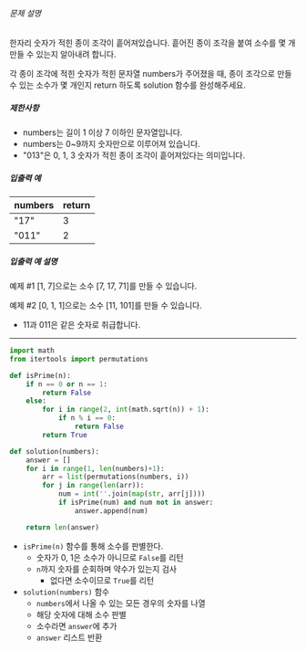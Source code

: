 ###### 문제 설명

한자리 숫자가 적힌 종이 조각이 흩어져있습니다. 흩어진 종이 조각을 붙여 소수를 몇 개 만들 수 있는지 알아내려 합니다.

각 종이 조각에 적힌 숫자가 적힌 문자열 numbers가 주어졌을 때, 종이 조각으로 만들 수 있는 소수가 몇 개인지 return 하도록 solution 함수를 완성해주세요.

##### 제한사항

- numbers는 길이 1 이상 7 이하인 문자열입니다.
- numbers는 0~9까지 숫자만으로 이루어져 있습니다.
- "013"은 0, 1, 3 숫자가 적힌 종이 조각이 흩어져있다는 의미입니다.

##### 입출력 예

| numbers | return |
| ------- | ------ |
| "17"    | 3      |
| "011"   | 2      |

##### 입출력 예 설명

예제 #1
[1, 7]으로는 소수 [7, 17, 71]를 만들 수 있습니다.

예제 #2
[0, 1, 1]으로는 소수 [11, 101]를 만들 수 있습니다.

- 11과 011은 같은 숫자로 취급합니다.

---

```python
import math
from itertools import permutations

def isPrime(n):
    if n == 0 or n == 1:
        return False
    else:
        for i in range(2, int(math.sqrt(n)) + 1):
            if n % i == 0:
                return False
        return True

def solution(numbers):
    answer = []
    for i in range(1, len(numbers)+1):
        arr = list(permutations(numbers, i))
        for j in range(len(arr)):
            num = int(''.join(map(str, arr[j])))
            if isPrime(num) and num not in answer:
                answer.append(num)

    return len(answer)
```

- `isPrime(n)` 함수를 통해 소수를 판별한다.
  - 숫자가 0, 1은 소수가 아니므로 `False`를 리턴
  - `n`까지 숫자를 순회하며 약수가 있는지 검사
    - 없다면 소수이므로 `True`를 리턴
- `solution(numbers)` 함수
  - `numbers`에서 나올 수 있는 모든 경우의 숫자를 나열
  - 해당 숫자에 대해 소수 판별
  - 소수라면 `answer`에 추가
  - `answer` 리스트 반환